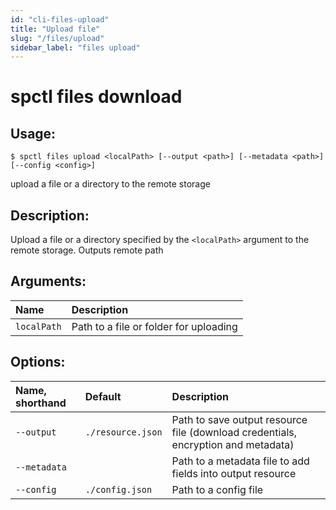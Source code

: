 ```yaml
---
id: "cli-files-upload"
title: "Upload file"
slug: "/files/upload"
sidebar_label: "files upload"
---
```


# spctl files download

## Usage:

```shell
$ spctl files upload <localPath> [--output <path>] [--metadata <path>] [--config <config>]
```

upload a file or a directory to the remote storage 

## Description:

Upload a file or a directory specified by the `<localPath>` argument to the remote storage. Outputs remote path

## Arguments:

|**Name**|**Description**|
| :- | :- |
|`localPath`|Path to a file or folder for uploading|

## Options:

|**Name, shorthand**|**Default**|**Description**|
| :- | :- | :- |
|`--output`|`./resource.json`|Path to save output resource file (download credentials, encryption and metadata)|
|`--metadata`||Path to a metadata file to add fields into output resource|
|`--config`|`./config.json`|Path to a config file|